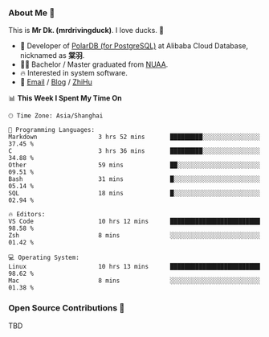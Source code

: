 ### About Me 🫡

This is **Mr Dk. (mrdrivingduck)**. I love ducks. 🦆

- 🍊 Developer of [PolarDB (for PostgreSQL)](https://github.com/ApsaraDB/PolarDB-for-PostgreSQL) at Alibaba Cloud Database, nicknamed as **棠羽**.
- 👨‍🎓 Bachelor / Master graduated from [NUAA](https://en.wikipedia.org/wiki/Nanjing_University_of_Aeronautics_and_Astronautics).
- 🔥 Interested in system software.
- 🔗 [Email](mailto:mrdrivingduck@gmail.com) / [Blog](https://mrdrivingduck.github.io/blog/) / [ZhiHu](https://www.zhihu.com/people/zhang-jing-tang-78)

<!--START_SECTION:waka-->
📊 **This Week I Spent My Time On** 

```text
🕑︎ Time Zone: Asia/Shanghai

💬 Programming Languages: 
Markdown                 3 hrs 52 mins       █████████░░░░░░░░░░░░░░░░   37.45 % 
C                        3 hrs 36 mins       █████████░░░░░░░░░░░░░░░░   34.88 % 
Other                    59 mins             ██░░░░░░░░░░░░░░░░░░░░░░░   09.51 % 
Bash                     31 mins             █░░░░░░░░░░░░░░░░░░░░░░░░   05.14 % 
SQL                      18 mins             █░░░░░░░░░░░░░░░░░░░░░░░░   02.94 % 

🔥 Editors: 
VS Code                  10 hrs 12 mins      █████████████████████████   98.58 % 
Zsh                      8 mins              ░░░░░░░░░░░░░░░░░░░░░░░░░   01.42 % 

💻 Operating System: 
Linux                    10 hrs 13 mins      █████████████████████████   98.62 % 
Mac                      8 mins              ░░░░░░░░░░░░░░░░░░░░░░░░░   01.38 % 
```


<!--END_SECTION:waka-->

### Open Source Contributions 🍗

TBD
